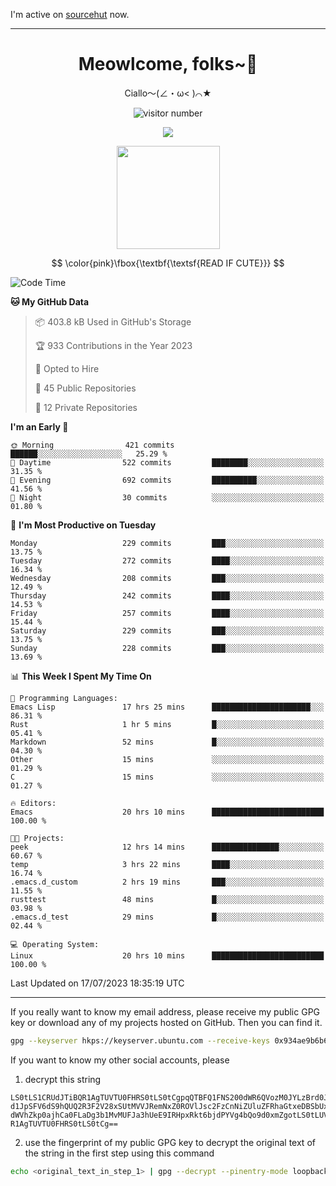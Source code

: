 I'm active on [sourcehut](https://sr.ht/~meow_king/) now. 

---

<div align="center">
  <h1>Meowlcome, folks~👋</h1>
  <p>Ciallo～(∠・ω< )⌒★</p>
</div>

<p align="center">
  <img src="https://count.getloli.com/get/@Ziqi-Yang?theme=rule34" alt="visitor number" />
</p>

<p align="center">
  <img src="https://skillicons.dev/icons?i=rust,c,py,flutter,go,java,js,bash,linux,emacs" />
</p>
<p align="center">
  <img height="165" src="https://github-readme-stats.vercel.app/api?username=Ziqi-Yang&show_icons=true&include_all_commits=true&hide_border=true" />
</p>

$$
\color{pink}\fbox{\textbf{\textsf{READ IF CUTE}}}
$$

<!--START_SECTION:waka-->
![Code Time](http://img.shields.io/badge/Code%20Time-1%2C369%20hrs%2045%20mins-blue)

**🐱 My GitHub Data** 

> 📦 403.8 kB Used in GitHub's Storage 
 > 
> 🏆 933 Contributions in the Year 2023
 > 
> 💼 Opted to Hire
 > 
> 📜 45 Public Repositories 
 > 
> 🔑 12 Private Repositories 
 > 
**I'm an Early 🐤** 

```text
🌞 Morning                421 commits         ██████░░░░░░░░░░░░░░░░░░░   25.29 % 
🌆 Daytime                522 commits         ████████░░░░░░░░░░░░░░░░░   31.35 % 
🌃 Evening                692 commits         ██████████░░░░░░░░░░░░░░░   41.56 % 
🌙 Night                  30 commits          ░░░░░░░░░░░░░░░░░░░░░░░░░   01.80 % 
```
📅 **I'm Most Productive on Tuesday** 

```text
Monday                   229 commits         ███░░░░░░░░░░░░░░░░░░░░░░   13.75 % 
Tuesday                  272 commits         ████░░░░░░░░░░░░░░░░░░░░░   16.34 % 
Wednesday                208 commits         ███░░░░░░░░░░░░░░░░░░░░░░   12.49 % 
Thursday                 242 commits         ████░░░░░░░░░░░░░░░░░░░░░   14.53 % 
Friday                   257 commits         ████░░░░░░░░░░░░░░░░░░░░░   15.44 % 
Saturday                 229 commits         ███░░░░░░░░░░░░░░░░░░░░░░   13.75 % 
Sunday                   228 commits         ███░░░░░░░░░░░░░░░░░░░░░░   13.69 % 
```


📊 **This Week I Spent My Time On** 

```text
💬 Programming Languages: 
Emacs Lisp               17 hrs 25 mins      ██████████████████████░░░   86.31 % 
Rust                     1 hr 5 mins         █░░░░░░░░░░░░░░░░░░░░░░░░   05.41 % 
Markdown                 52 mins             █░░░░░░░░░░░░░░░░░░░░░░░░   04.30 % 
Other                    15 mins             ░░░░░░░░░░░░░░░░░░░░░░░░░   01.29 % 
C                        15 mins             ░░░░░░░░░░░░░░░░░░░░░░░░░   01.27 % 

🔥 Editors: 
Emacs                    20 hrs 10 mins      █████████████████████████   100.00 % 

🐱‍💻 Projects: 
peek                     12 hrs 14 mins      ███████████████░░░░░░░░░░   60.67 % 
temp                     3 hrs 22 mins       ████░░░░░░░░░░░░░░░░░░░░░   16.74 % 
.emacs.d_custom          2 hrs 19 mins       ███░░░░░░░░░░░░░░░░░░░░░░   11.55 % 
rusttest                 48 mins             █░░░░░░░░░░░░░░░░░░░░░░░░   03.98 % 
.emacs.d_test            29 mins             █░░░░░░░░░░░░░░░░░░░░░░░░   02.44 % 

💻 Operating System: 
Linux                    20 hrs 10 mins      █████████████████████████   100.00 % 
```


 Last Updated on 17/07/2023 18:35:19 UTC
<!--END_SECTION:waka-->

-----

If you really want to know my email address, please receive my public GPG key or download any of my projects hosted on GitHub. Then you can find it. 
```bash
gpg --keyserver hkps://keyserver.ubuntu.com --receive-keys 0x934ae9b6b6e9ff34
```
If you want to know my other social accounts, please
1) decrypt this string
```
LS0tLS1CRUdJTiBQR1AgTUVTU0FHRS0tLS0tCgpqQTBFQ1FNS200dWR6QVozM0JYLzBrd0JNU0Ru
d1JpSFV6dS9hQUQ2R3F2V28xSUtMVVJRemNxZ0ROVlJsc2FzCnNiZUluZFRhaGtxeDBSbUxEajVq
dWVhZkp0ajhCa0FLaDg3b1MvMUFJa3hUeE9IRHpxRkt6bjdPYVg4bQo9d0xmZgotLS0tLUVORCBQ
R1AgTUVTU0FHRS0tLS0tCg==
```
2) use the fingerprint of my public GPG key to decrypt the original text of the string in the first step using this command
```bash
echo <original_text_in_step_1> | gpg --decrypt --pinentry-mode loopback --armor
```


